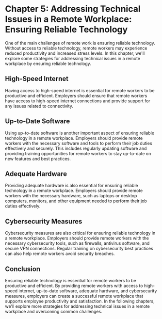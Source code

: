 Chapter 5: Addressing Technical Issues in a Remote Workplace: Ensuring Reliable Technology
==========================================================================================

One of the main challenges of remote work is ensuring reliable technology. Without access to reliable technology, remote workers may experience reduced productivity and increased stress levels. In this chapter, we'll explore some strategies for addressing technical issues in a remote workplace by ensuring reliable technology.

High-Speed Internet
-------------------

Having access to high-speed internet is essential for remote workers to be productive and efficient. Employers should ensure that remote workers have access to high-speed internet connections and provide support for any issues related to connectivity.

Up-to-Date Software
-------------------

Using up-to-date software is another important aspect of ensuring reliable technology in a remote workplace. Employers should provide remote workers with the necessary software and tools to perform their job duties effectively and securely. This includes regularly updating software and providing training opportunities for remote workers to stay up-to-date on new features and best practices.

Adequate Hardware
-----------------

Providing adequate hardware is also essential for ensuring reliable technology in a remote workplace. Employers should provide remote workers with the necessary hardware, such as laptops or desktop computers, monitors, and other equipment needed to perform their job duties effectively.

Cybersecurity Measures
----------------------

Cybersecurity measures are also critical for ensuring reliable technology in a remote workplace. Employers should provide remote workers with the necessary cybersecurity tools, such as firewalls, antivirus software, and secure VPN connections. Regular training on cybersecurity best practices can also help remote workers avoid security breaches.

Conclusion
----------

Ensuring reliable technology is essential for remote workers to be productive and efficient. By providing remote workers with access to high-speed internet, up-to-date software, adequate hardware, and cybersecurity measures, employers can create a successful remote workplace that supports employee productivity and satisfaction. In the following chapters, we'll explore more strategies for addressing technical issues in a remote workplace and overcoming common challenges.

